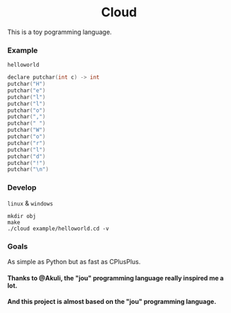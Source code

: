 # <h1><center> Cloud </center></h1>

This is a toy pogramming language.

### Example
`helloworld`
```cpp
declare putchar(int c) -> int
putchar("H")
putchar("e")
putchar("l")
putchar("l")
putchar("o")
putchar(",")
putchar(" ")
putchar("W")
putchar("o")
putchar("r")
putchar("l")
putchar("d")
putchar("!")
putchar("\n")

```

### Develop
`linux` & `windows`
```console
mkdir obj
make
./cloud example/helloworld.cd -v
```

### Goals
As simple as Python but as fast as CPlusPlus.

#### Thanks to @Akuli, the "jou" programming language really inspired me a lot.
#### And this project is almost based on the "jou" programming language.
